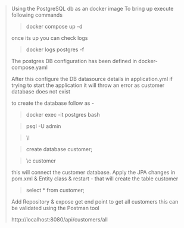 
>Using the PostgreSQL db as an docker image
> To bring up execute following commands
> 
>> docker compose up -d
> 
> once its up you can check logs
> 
>> docker logs postgres -f
> 
> The postgres DB configuration has been defined in docker-compose.yaml
> 
> 
> After this configure the DB datasource details in application.yml
> if trying to start the application it will throw an error as customer database does not exist
> 
> to create the database follow as -
> > docker exec -it postgres bash
> 
> > psql -U admin
> 
> > \l
> 
> > create database customer;
> 
> >\c customer
> 
> this will connect the customer database.
> Apply the JPA changes in pom.xml & Entity class & restart - that will create the table customer
> 
> >select * from customer;
> 
> Add Repository & expose get end point to get all customers
> this can be validated using the Postman tool
> 
> http://localhost:8080/api/customers/all
> 
> 